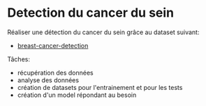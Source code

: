 # Detection du cancer du sein

Réaliser une détection du cancer du sein grâce au dataset suivant:
- [breast-cancer-detection](https://www.kaggle.com/uciml/breast-cancer-wisconsin-data)

Tâches:
- récupération des données
- analyse des données
- création de datasets pour l'entrainement et pour les tests
- création d'un model répondant au besoin
